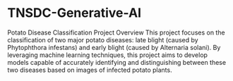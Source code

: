 # TNSDC-Generative-AI



Potato Disease Classification Project
Overview
This project focuses on the classification of two major potato diseases: late blight (caused by Phytophthora infestans) and early blight (caused by Alternaria solani). By leveraging machine learning techniques, this project aims to develop models capable of accurately identifying and distinguishing between these two diseases based on images of infected potato plants.
